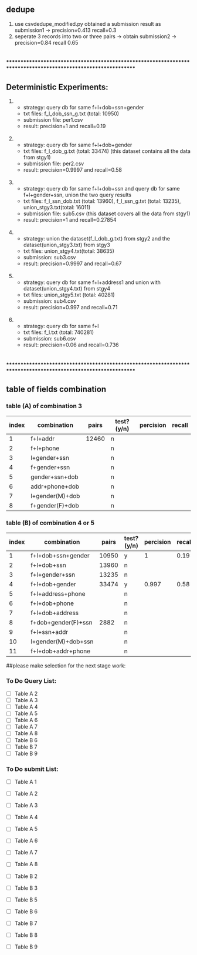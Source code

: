 ## dedupe
1. use csvdedupe_modified.py obtained a submission result as submission1 -> precision=0.413 recall=0.3
2. seperate 3 records into two or three pairs -> obtain submission2 -> precision=0.84 recall 0.65 
<br><br>
#### *************************************************************************************************************


## Deterministic Experiments:
1. 	- strategy: query db for same f+l+dob+ssn+gender
	- txt files: f_l_dob_ssn_g.txt (total: 10950)
	- submission file: per1.csv 
	- result: precision=1 and recall=0.19
<br><br>
2.	- strategy: query db for same f+l+dob+gender
	- txt files: f_l_dob_g.txt (total: 33474) (this dataset contains all the data from stgy1)
	- submission file: per2.csv
	- result: precision=0.9997 and recall=0.58
<br><br>
3.	- strategy: query db for same f+l+dob+ssn and query db for same f+l+gender+ssn, union the two query results
	- txt files: f_l_ssn_dob.txt (total: 13960), f_l_ssn_g.txt (total: 13235), union_stgy3.txt(total: 16011)
	- submission file: sub5.csv (this dataset covers all the data from stgy1)
	- result: precision=1 and recall=0.27854
<br><br>
4.  - strategy: union the dataset(f_l_dob_g.txt) from stgy2 and the dataset(union_stgy3.txt) from stgy3
	- txt files: union_stgy4.txt(total: 38635)
	- submission: sub3.csv
	- result: precision=0.9997 and recall=0.67
<br><br>
5.  - strategy: query db for same f+l+address1 and union with dataset(union_stgy4.txt) from stgy4
	- txt files: union_stgy5.txt (total: 40281)
	- submission: sub4.csv
	- result: precision=0.997 and recall=0.71
<br><br>
6.  - strategy: query db for same f+l
	- txt files: f_l.txt (total: 740281)
	- submission: sub6.csv
	- result: precision=0.06 and recall=0.736
<br><br>
#### *************************************************************************************************************

## table of fields combination

### table (A) of combination 3

| index   | combination   | pairs   | test?(y/n)   | percision   | recall   |
|---|---|---|---|---|---|
| 1   | f+l+addr  | 12460   | n  |   |   |
| 2   | f+l+phone  |   | n  |   |   |
| 3   | l+gender+ssn  |   | n  |   |   |
| 4   | f+gender+ssn  |   | n  |   |   |
| 5   | gender+ssn+dob |   | n  |   |   |
| 6   | addr+phone+dob  |   | n  |   |   |
| 7   | l+gender(M)+dob  |   | n  |   |   |
| 8   | f+gender(F)+dob  |   | n  |   |   |

### table (B) of combination 4 or 5

| index   | combination   | pairs   | test?(y/n)   | percision   | recall   |
|---|---|---|---|---|---|
| 1  | f+l+dob+ssn+gender  | 10950  | y | 1  | 0.19  |
| 2  | f+l+dob+ssn  | 13960  | n  |   |   |
| 3  | f+l+gender+ssn  | 13235  | n |   |   |
| 4  | f+l+dob+gender  | 33474  | y | 0.997  | 0.58  |
| 5  | f+l+address+phone  |   | n |   |   |
| 6  | f+l+dob+phone  |   | n |   |   |
| 7  | f+l+dob+address  |   | n |   |   |
| 8  | f+dob+gender(F)+ssn  | 2882  | n |   |   |
| 9  | f+l+ssn+addr  |  | n |   |   |
| 10 | l+gender(M)+dob+ssn  |  | n |   |   |
| 11 | f+l+dob+addr+phone  |  | n |   |   |

##please make selection for the next stage work:

### To Do Query List:
- [ ] Table A 2
- [ ] Table A 3
- [ ] Table A 4
- [ ] Table A 5
- [ ] Table A 6
- [ ] Table A 7
- [ ] Table A 8
- [ ] Table B 6
- [ ] Table B 7
- [ ] Table B 9

### To Do submit List:
- [ ] Table A 1
- [ ] Table A 2
- [ ] Table A 3
- [ ] Table A 4
- [ ] Table A 5
- [ ] Table A 6
- [ ] Table A 7
- [ ] Table A 8
- [ ] Table B 2
- [ ] Table B 3
- [ ] Table B 5
- [ ] Table B 6
- [ ] Table B 7
- [ ] Table B 8
- [ ] Table B 9

